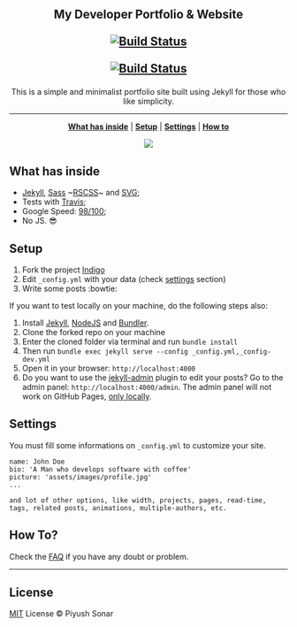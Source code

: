 <p align="center">
    <h2 align="center">
        My Developer Portfolio & Website
        <p style="padding-top:3px"> <a href="https://app.netlify.com/sites/ipiyushsonar/deploys"><img src="https://api.netlify.com/api/v1/badges/00127c51-3cff-469b-8ee3-1800806fc20f/deploy-status" alt="Build Status" data-canonical-src="https://app.netlify.com/sites/ipiyushsonar/deploys"></a></p>
        <p style="padding-top:3px"> <a href="https://travis-ci.org/ipiyushsonar/ipiyushsonar.github.io.svg?branch=master"><img src="https://travis-ci.org/ipiyushsonar/ipiyushsonar.github.io.svg?branch=master" alt="Build Status" data-canonical-src="https://travis-ci.org/ipiyushsonar/ipiyushsonar.github.io.svg?branch=master"></a></p>
    </h2>
</p>

<p align="center">This is a simple and minimalist portfolio site built using Jekyll for those who like simplicity.</p>

***

<p align="center">
    <b><a href="README.md#what-has-inside">What has inside</a></b>
    |
    <b><a href="README.md#setup">Setup</a></b>
    |
    <b><a href="README.md#settings">Settings</a></b>
    |
    <b><a href="README.md#how-to">How to</a></b>
</p>

<p align="center">
    <img src="https://raw.githubusercontent.com/sergiokopplin/indigo/gh-pages/assets/screen-shot.png" />
</p>

## What has inside

- [Jekyll](https://jekyllrb.com/), [Sass](https://sass-lang.com/) ~[RSCSS](https://rscss.io/)~ and [SVG](https://www.w3.org/Graphics/SVG/);
- Tests with [Travis](https://travis-ci.org/);
- Google Speed: [98/100](https://developers.google.com/speed/pagespeed/insights/?url=http%3A%2F%2Fsergiokopplin.github.io%2Findigo%2F);
- No JS. :sunglasses:

## Setup

1. Fork the project [Indigo](https://github.com/sergiokopplin/indigo/fork)
2. Edit `_config.yml` with your data (check <a href="README.md#settings">settings</a> section)
3. Write some posts :bowtie:

If you want to test locally on your machine, do the following steps also:

1. Install [Jekyll](https://jekyllrb.com), [NodeJS](https://nodejs.org/) and [Bundler](https://bundler.io/).
2. Clone the forked repo on your machine
3. Enter the cloned folder via terminal and run `bundle install`
4. Then run `bundle exec jekyll serve --config _config.yml,_config-dev.yml`
5. Open it in your browser: `http://localhost:4000`
6. Do you want to use the [jekyll-admin](https://jekyll.github.io/jekyll-admin/) plugin to edit your posts? Go to the admin panel: `http://localhost:4000/admin`. The admin panel will not work on GitHub Pages, [only locally](https://github.com/jekyll/jekyll-admin/issues/341#issuecomment-292739469).

## Settings

You must fill some informations on `_config.yml` to customize your site.

```
name: John Doe
bio: 'A Man who develops software with coffee'
picture: 'assets/images/profile.jpg'
...

and lot of other options, like width, projects, pages, read-time, tags, related posts, animations, multiple-authors, etc.
```

## How To?

Check the [FAQ](./FAQ.md) if you have any doubt or problem.

---
## License

[MIT](http://piyush.mit-license.org/) License © Piyush Sonar
